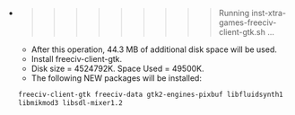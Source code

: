 * >>>>>>>>> Running inst-xtra-games-freeciv-client-gtk.sh ...
  * After this operation, 44.3 MB of additional disk space will be used.
  * Install freeciv-client-gtk.
  * Disk size = 4524792K. Space Used = 49500K.
  * The following NEW packages will be installed:
  ```bash
  freeciv-client-gtk freeciv-data gtk2-engines-pixbuf libfluidsynth1
  libmikmod3 libsdl-mixer1.2
  ```
